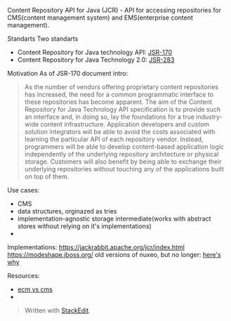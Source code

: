 Content Repository API for Java (JCR) - API for accessing repositories for CMS(content management system) and EMS(enterprise content management).

Standarts
Two standarts
 - Content Repository for Java technology API: [JSR-170](https://download.oracle.com/otndocs/jcp/contentrepository-1.0-fr-oth-JSpec/) 
 - Content Repository for Java Technology 2.0: [JSR-283](https://download.oracle.com/otndocs/jcp/content_repository-2.0-fr-oth-JSpec/)

Motivation
As of JSR-170 document intro:
> As the number of vendors offering proprietary content repositories has increased, the need for a common programmatic interface to these repositories has become apparent. The aim of the Content Repository for Java Technology API specification is to provide such an interface and, in doing so, lay the foundations for a true industry-wide content infrastructure.
    Application developers and custom solution integrators will be able to avoid the costs associated with learning the particular API of each repository vendor. Instead, programmers will be able to develop content-based application logic independently of the underlying repository architecture or physical storage.
    Customers will also benefit by being able to exchange their underlying repositories without touching any of the applications built on top of them.

Use cases:
 - CMS
 - data structures, orginazed as tries
 - implementation-agnostic storage intermediate(works with abstract stores without relying on it's implementations)
- 

Implementations:
https://jackrabbit.apache.org/jcr/index.html
https://modeshape.jboss.org/
old versions of nuxeo, but no longer: [here's why](https://www.nuxeo.com/blog/why-nuxeo-dropped-jcr/)


Resources:

 - [ecm vs cms](https://www.aodocs.com/blog/ecm-vs-cms-difference)
 - 

> Written with [StackEdit](https://stackedit.io/).
<!--stackedit_data:
eyJoaXN0b3J5IjpbLTIwODUxMzU3NTgsMTU4NTgyNzE0MCw2Mz
I1MzQ1NDUsLTEzNjc1NTcxNjksMTU4OTUyMDI2MCwyMTEyNTIy
MzksLTMwNDEwNTMwN119
-->